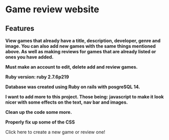 # Game review website

## Features

**View games that already have a title, description, developer, genre and image. You can also add new games with the same things mentioned above. As well as making reviews for games that are already listed or ones you have added.**

**Must make an account to edit, delete add and review games.**

**Ruby version: ruby 2.7.6p219**

**Database was created using Ruby on rails with posgreSQL 14.**

**I want to add more to this project. Those being:**
**javascript to make it look nicer with some effects on the text, nav bar and images.** 

**Clean up the code some more.**

**Properly fix up some of the CSS**

Click here to create a new game or review one!